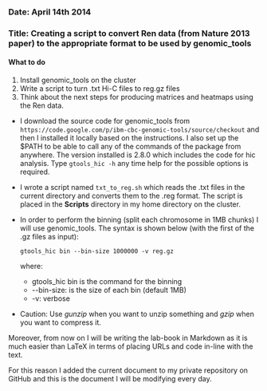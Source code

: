 ### Date: April 14th 2014
### Title: Creating a script to convert Ren data (from Nature 2013 paper) to the appropriate format to be used by genomic_tools 

<!-- What to do -->

#### What to do

1. Install genomic_tools on the cluster
2. Write a script to turn .txt Hi-C files to reg.gz files
3. Think about the next steps for producing matrices and
heatmaps using the Ren data.

<!-- **Bold text**  *Emphasized text* -->

<!-- Non-enumerated list -->

* I download the source code for genomic_tools from 
`https://code.google.com/p/ibm-cbc-genomic-tools/source/checkout`  and then I installed it locally based on the instructions. I also
set up the $PATH to be able to call any of the commands of the package from anywhere.
The version installed is 2.8.0 which includes the code for hic analysis. Type
`gtools_hic -h` any time help for the possible options is required.

* I wrote a script named `txt_to_reg.sh` which reads the .txt files in the current directory and converts them to the .reg format. The script is placed in the **Scripts** directory in my home directory on the cluster.

* In order to perform the binning (split each chromosome in 1MB chunks)
  I will use genomic_tools. The syntax is shown below (with the first of the .gz files as input):
  
	`gtools_hic bin --bin-size 1000000 -v reg.gz`
  
	where:
  
	- gtools_hic bin is the command for the binning
	-  --bin-size: is the size of each bin (default 1MB)
	- -v: verbose

* Caution: Use *gunzip* when you want to unzip something and *gzip* when you want to compress it.

Moreover, from now on I will be writing the lab-book in Markdown as it is much easier than LaTeX in terms of placing URLs and code in-line with the text. 

For this reason I added the current document to my private repository on GitHub and this is the document I will be modifying every day.

<!--End of the day-->
